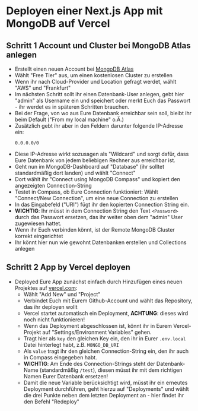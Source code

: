 # Deployen einer Next.js App mit MongoDB auf Vercel

## Schritt 1 Account und Cluster bei MongoDB Atlas anlegen

- Erstellt einen neuen Account bei [MongoDB Atlas](https://www.mongodb.com/)
- Wählt "Free Tier" aus, um einen kostenlosen Cluster zu erstellen
- Wenn ihr nach Cloud-Provider und Location gefragt werdet, wählt "AWS" und "Frankfurt"
- Im nächsten Schritt sollt ihr einen Datenbank-User anlegen, gebt hier "admin" als Username ein und speichert oder merkt Euch das Passwort - ihr werdet es in späteren Schritten brauchen.
- Bei der Frage, von wo aus Eure Datenbank erreichbar sein soll, bleibt ihr beim Default ("From my local machine" o.Ä.)
- Zusätzlich gebt ihr aber in den Feldern darunter folgende IP-Adresse ein:
  ```
  0.0.0.0/0
  ```
- Diese IP-Adresse wirkt sozusagen als "Wildcard" und sorgt dafür, dass Eure Datenbank von jedem beliebigen Rechner aus erreichbar ist.
- Geht nun im MongoDB-Dashboard auf "Database" (ihr solltet standardmäßig dort landen) und wählt "Connect"
- Dort wählt ihr "Connect using MongoDB Compass" und kopiert den angezeigten Connection-String
- Testet in Compass, ob Eure Connection funktioniert: Wählt "Connect/New Connection", um eine neue Connection zu erstellen
- In das Eingabefeld ("URI") fügt ihr den kopierten Connection String ein.
- **WICHTIG**: Ihr müsst in dem Connection String den Text `<Password>` durch das Passwort ersetzen, das ihr weiter oben dem "admin" User zugewiesen hattet.
- Wenn ihr Euch verbinden könnt, ist der Remote MongoDB Cluster korrekt eingerichtet
- Ihr könnt hier nun wie gewohnt Datenbanken erstellen und Collections anlegen

## Schritt 2 App by Vercel deployen

- Deployed Eure App zunächst einfach durch Hinzufügen eines neuen Projektes auf [vercel.com](https://vercel.com):
  - Wählt "Add New" und "Project"
  - Verbindet Euch mit Eurem Github-Account und wählt das Repository, das ihr deployen wollt
  - Vercel startet automatisch ein Deployment, **ACHTUNG**: dieses wird noch nicht funktionieren!
  - Wenn das Deployment abgeschlossen ist, könnt ihr in Eurem Vercel-Projekt auf "Settings/Environment Variables" gehen.
  - Tragt hier als `key` den gleichen Key ein, den ihr in Eurer `.env.local` Datei hinterlegt habt, z.B. `MONGO_DB_URI`
  - Als `value` tragt ihr den gleichen Connection-String ein, den ihr auch in Compass eingegeben habt.
  - **WICHTIG**: Am Ende des Connection-Strings steht der Datenbank-Name (standardmäßig `/test`), diesen müsst ihr mit dem richtigen Namen Eurer Datenbank ersetzen!
  - Damit die neue Variable berücksichtigt wird, müsst ihr ein erneutes Deployment durchführen, geht hierzu auf "Deployments" und wählt die drei Punkte neben dem letzten Deployment an - hier findet ihr den Befehl "Redeploy"
